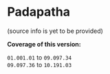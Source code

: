 # Padapatha

(source info is yet to be provided)

**Coverage of this version:**  

`01.001.01` to `09.097.34`  
`09.097.36` to `10.191.03`